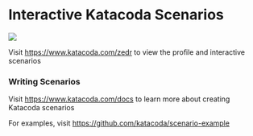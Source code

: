 # Interactive Katacoda Scenarios

[![](http://shields.katacoda.com/katacoda/zedr/count.svg)](https://www.katacoda.com/zedr "Get your profile on Katacoda.com")

Visit https://www.katacoda.com/zedr to view the profile and interactive scenarios

### Writing Scenarios
Visit https://www.katacoda.com/docs to learn more about creating Katacoda scenarios

For examples, visit https://github.com/katacoda/scenario-example
